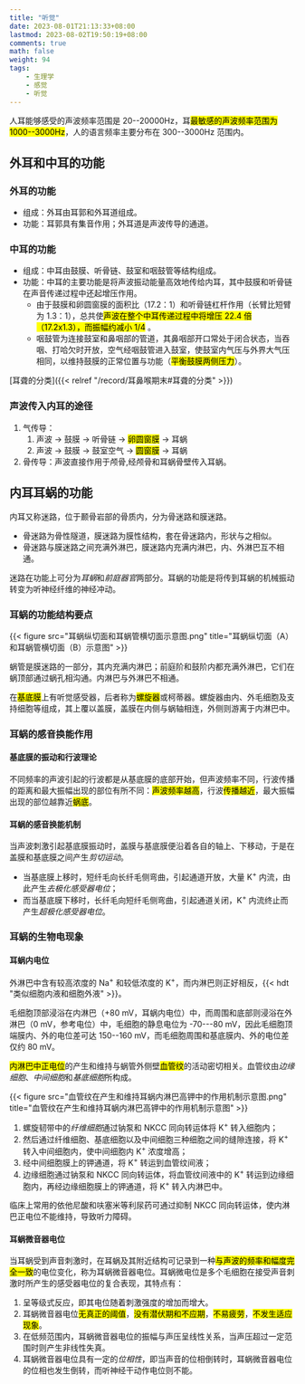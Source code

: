 ```yaml
---
title: "听觉"
date: 2023-08-01T21:13:33+08:00
lastmod: 2023-08-02T19:50:19+08:00
comments: true
math: false
weight: 94
tags:
    - 生理学
    - 感觉
    - 听觉
---
```


人耳能够感受的声波频率范围是 20--20000Hz，耳<mark>最敏感的声波频率范围为 1000--3000Hz</mark>，人的语言频率主要分布在 300--3000Hz 范围内。

<!--more-->

## 外耳和中耳的功能

### 外耳的功能

- 组成：外耳由耳郭和外耳道组成。
- 功能：耳郭具有集音作用；外耳道是声波传导的通道。

### 中耳的功能

- 组成：中耳由鼓膜、听骨链、鼓室和咽鼓管等结构组成。
- 功能：中耳的主要功能是将声波振动能量高效地传给内耳，其中鼓膜和听骨链在声音传递过程中还起增压作用。
    - 由于鼓膜和卵圆窗膜的面积比（17.2：1）和听骨链杠杆作用（长臂比短臂为 1.3：1），总共使<mark>声波在整个中耳传递过程中将增压 22.4 倍（17.2x1.3），而振幅约减小 1/4</mark> 。
    - 咽鼓管为连接鼓室和鼻咽部的管道，其鼻咽部开口常处于闭合状态，当吞咽、打哈欠时开放，空气经咽鼓管进入鼓室，使鼓室内气压与外界大气压相同，以维持鼓膜的正常位置与功能（<mark>平衡鼓膜两侧压力</mark>）。

[耳聋的分类]({{< relref "/record/耳鼻喉期末#耳聋的分类" >}})

### 声波传入内耳的途径

1. 气传导：
    1. 声波 → 鼓膜 → 听骨链 → <mark>卵圆窗膜</mark> → 耳蜗
    2. 声波 → 鼓膜 → 鼓室空气 → <mark>圆窗膜</mark> → 耳蜗
2. 骨传导：声波直接作用于颅骨,经颅骨和耳蜗骨壁传入耳蜗。

## 内耳耳蜗的功能

内耳又称迷路，位于颞骨岩部的骨质内，分为骨迷路和膜迷路。

- 骨迷路为骨性隧道，膜迷路为膜性结构，套在骨迷路内，形状与之相似。
- 骨迷路与膜迷路之间充满外淋巴，膜迷路内充满内淋巴，内、外淋巴互不相通。

迷路在功能上可分为*耳蜗*和*前庭器官*两部分。耳蜗的功能是将传到耳蜗的机械振动转变为听神经纤维的神经冲动。

### 耳蜗的功能结构要点

{{< figure src="耳蜗纵切面和耳蜗管横切面示意图.png" title="耳蜗纵切面（A）和耳蜗管横切面（B）示意图" >}}

蜗管是膜迷路的一部分，其内充满内淋巴；前庭阶和鼓阶内都充满外淋巴，它们在蜗顶部通过蜗孔相沟通。内淋巴与外淋巴不相通。

在<mark>基底膜</mark>上有听觉感受器，后者称为<mark>螺旋器</mark>或柯蒂器。螺旋器由内、外毛细胞及支持细胞等组成，其上覆以盖膜，盖膜在内侧与蜗轴相连，外侧则游离于内淋巴中。

### 耳蜗的感音换能作用

#### 基底膜的振动和行波理论

不同频率的声波引起的行波都是从基底膜的底部开始，但声波频率不同，行波传播的距离和最大振幅出现的部位有所不同：<mark>声波频率越高</mark>，行波<mark>传播越近</mark>，最大振幅出现的部位越靠近<mark>蜗底</mark>。

#### 耳蜗的感音换能机制

当声波刺激引起基底膜振动时，盖膜与基底膜便沿着各自的轴上、下移动，于是在盖膜和基底膜之间产生*剪切运动*。

- 当基底膜上移时，短纤毛向长纤毛侧弯曲，引起通道开放，大量 K<sup>+</sup> 内流，由此产生*去极化感受器电位*；
- 而当基底膜下移时，长纤毛向短纤毛侧弯曲，引起通道关闭，K<sup>+</sup> 内流终止而产生*超极化感受器电位*。

### 耳蜗的生物电现象

#### 耳蜗内电位

外淋巴中含有较高浓度的 Na<sup>+</sup> 和较低浓度的 K<sup>+</sup>，而内淋巴则正好相反，{{< hdt "类似细胞内液和细胞外液" >}}。

毛细胞顶部浸浴在内淋巴（+80 mV，耳蜗内电位）中，而周围和底部则浸浴在外淋巴（0 mV，参考电位）中，毛细胞的静息电位为 -70--\-80 mV，因此毛细胞顶端膜内、外的电位差可达 150--160 mV，而毛细胞周围和基底膜内、外的电位差仅约 80 mV。

<mark>内淋巴中正电位</mark>的产生和维持与蜗管外侧壁<mark>血管纹</mark>的活动密切相关。血管纹由*边缘细胞*、*中间细胞*和*基底细胞*所构成。

{{< figure src="血管纹在产生和维持耳蜗内淋巴高钾中的作用机制示意图.png" title="血管纹在产生和维持耳蜗内淋巴高钾中的作用机制示意图" >}}

1. 螺旋韧带中的*纤维细胞*通过钠泵和 NKCC 同向转运体将 K<sup>+</sup> 转入细胞内；
2. 然后通过纤维细胞、基底细胞以及中间细胞三种细胞之间的缝隙连接，将 K<sup>+</sup> 转入中间细胞内，使中间细胞内 K<sup>+</sup> 浓度增高；
3. 经中间细胞膜上的钾通道，将 K<sup>+</sup> 转运到血管纹间液；
4. 边缘细胞通过钠泵和 NKCC 同向转运体，将血管纹间液中的 K<sup>+</sup> 转运到边缘细胞内，再经边缘细胞膜上的钾通道，将 K<sup>+</sup> 转入内淋巴中。

临床上常用的依他尼酸和呋塞米等利尿药可通过抑制 NKCC 同向转运体，使内淋巴正电位不能维持，导致听力障碍。

#### 耳蜗微音器电位

当耳蜗受到声音刺激时，在耳蜗及其附近结构可记录到一种<mark>与声波的频率和幅度完全一致</mark>的电位变化，称为耳蜗微音器电位。耳蜗微电位是多个毛细胞在接受声音刺激时所产生的感受器电位的复合表现，其特点有：

1. 呈等级式反应，即其电位随着刺激强度的增加而增大。
2. 耳蜗微音器电位<mark>无真正的阈值</mark>，<mark>没有潜伏期和不应期</mark>，<mark>不易疲劳</mark>，<mark>不发生适应现象</mark>。
3. 在低频范围内，耳蜗微音器电位的振幅与声压呈线性关系，当声压超过一定范围时则产生非线性失真。
4. 耳蜗微音器电位具有一定的*位相性*，即当声音的位相倒转时，耳蜗微音器电位的位相也发生倒转，而听神经干动作电位则不能。

